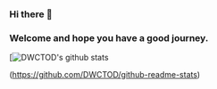 ### Hi there 👋

### Welcome and hope you have a good journey.
[![DWCTOD's github stats](https://github-readme-stats.vercel.app/api?username=DWCTOD&show_icons=true&theme=radical)

(https://github.com/DWCTOD/github-readme-stats)

<!--
**DWCTOD/DWCTOD** is a ✨ _special_ ✨ repository because its `README.md` (this file) appears on your GitHub profile.

Here are some ideas to get you started:

- 🔭 I’m currently working on ...
- 🌱 I’m currently learning ...
- 👯 I’m looking to collaborate on ...
- 🤔 I’m looking for help with ...
- 💬 Ask me about ...
- 📫 How to reach me: ...
- 😄 Pronouns: ...
- ⚡ Fun fact: ...
-->
